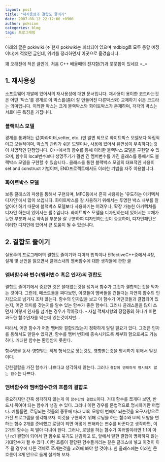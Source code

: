 ```yaml
---
layout: post
title: "재사용성과 결합도 줄이기"
date: 2007-08-12 22:12:00 +0900
author: poksion
categories: blog
tags: 프로그래밍
---
```


아래의 글은 pokiwiki (``주`` 현재 pokiwiki는 폐쇠되어 있으며 mdblog로 모두 통합 예정이다)에 적었던 글인데, 위키를 정리하면서 이곳으로 옮겼습니다.

꽤 오래전에 적은 글인데, 처음 C++ 배울때의 진지함(?)과 풋풋함이 있네요 =_=

## 1. 재사용성
소프트웨어 개발에 있어서의 재사용성에 대한 문서입니다.
재사용이 용이한 코드라는것은 어떤 '박스'를 경계로 이 박스를(좀더 잘 만들어진 다른박스와) 교체하기 쉬운 코드라는 의미입니다. 이러한 박스는 크게 블랙박스와 화이트박스가 존재하며, 각각의 박스는 서로다른 특징을 가집니다.

### 블랙박스 모델
 경계를 통과하는 값(파라미터,setter, etc..)만 알면 되므로 화이트박스 모델보다 독립적이고 모듈적이며, 박스의 관리가 쉬운 모델이나, 사용에 있어서 유연성이 부족하다는것이 치명적인 단점입니다. C++에서의 함수를 통해 이러한 블랙박스 모델을 구현할 수 있으며, 함수의 local변수보다 생명주기가 훨씬 긴 멤버변수를 가진 클래스를 통해서도 블랙박스 모델을 구현할 수 있습니다.. 클래스를 통한 블랙박스 모델의 대표적인 사용이 set and construct 기법이며, END프로젝트에서도 이러한 기법을 자주 이용합니다.

### 화이트박스 모델
 보통 클래스의 파생을 통해서 구현되며, MFC등에서 흔히 사용하는 '유도하는 아키텍쳐 디자인'에서 많이 쓰입니다. 화이트박스를 잘 사용하기 위해서는 투명한 박스 내부를 잘 알아야 하기 때문에 블랙박스 모델보다 사용하기는 어려우나, 확장 가능한 아키텍쳐를 디자인 하는데 있어서는 필수입니다. 화이트박스 모델을 디자인하는데 있어서는 교체가능한 부분과 서로 약속된 부분을 잘 구분하여 디자인하는것이 중요하며, 디자인패턴은 이러한 디자인에 있어서 큰 도움이 될 수 있습니다.

## 2. 결합도 줄이기
실용주의 프로그래머의 결합도 줄이기와 디미터 법칙이나 EffectiveC++중에서 4장, 설계 및 선언을 읽으면서 클래스내의 멤버함수에 대한 생각들에 관한 글

### 멤버함수와 변수(멤버변수 혹은 인자)의 결합도
결합도 줄이기에서 중요한 것은 쓸대없는것을 넘겨서 함수가 그것과 결합되는것을 막자는 것이다. 그런데, 메쏘드들을 짜다보면, 이것들이 멤버들을 건들때는 자연히 함수의 인자값으로 넘기지 조차 않는다. 함수의 인자값을 보고 이 함수가 어떤것들과 결합되어 있는지, 어떤 의미를 갖는지를 알수 있는 함수가 좋은 함수다. 그러나 클래스들을 많이 쓰면서 이렇게 인자를 넘기는 경우가 작아졌다. - 사실 객체지향의 장점중의 하나가 이런 과도한 함수인자를 막는데 있는것이지만...

따라서, 어떤 함수가 어떤 멤버와 결합되었는지 정확하게 알릴 필요가 있다. 그것은 인자를 통해서도 알릴수 있지만, 함수를 멤버 변화에 종속시키도록 세부화 함으로써도 가능하다. 거대한 함수는 환영받지 못한다.

함수명을 동사-영향받는 객체 형식으로 짓는것도, 영향받는것을 명시하기 위해서 일것이다.

강한결합을 가진 함수가 나쁘다고 생각하지 않는다. 그러나 ``결합이 명확하게 명시되지 않는 함수``는 나쁘다.

### 멤버함수와 멤버함수간의 흐름의 결합도
중요하지만 간혹 생각하지 않는게 이 ``함수간의 결합도``이다. 거대 함수를 쪼개다 보면, 반드시 묶여야 되는 함수가 생길 수 있다. 그러나 이런 경우를 문법적으로 명시하기란 어렵다. 예를들면, 로딩되는 것들의 종류에 따라 UI의 모양이 변해야 되는것을 요구사항으로 가진 프로그램을 생각해보자. 이것을 구현하기 위해 로딩을 하는 함수와 UI의 모양을 변하는 함수 2개를 준비했고 로딩이 되면 어떻게 변해라는 변수를 바꾼다고 생각하면, 이 2개의 함수는 꼭 딸아 다녀야 한다. 그러나, 로딩을 하는 함수가 여러벌이라면 1:1이 아닌 n:1 결합이 되어서 한 함수로 묶기도 난감하고 또, 앞에서 말한 결합이 명확하지 않는 거대함수가 될 수 있다. 이런 흐름이 결합된 함수들끼리는 같은 클래스에 넣고 이것이 아주 클 경우에 다른 객체로 쪼개는것을 고려해 봐야 할 것이다. 한 클래스에는 이러한 큰 흐름이 3개 안으로 들게 설계해 보자.

